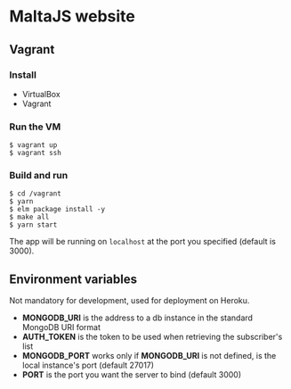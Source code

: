 # MaltaJS website


## Vagrant

### Install

* VirtualBox
* Vagrant

### Run the VM

```
$ vagrant up
$ vagrant ssh
```

### Build and run

```
$ cd /vagrant
$ yarn
$ elm package install -y
$ make all
$ yarn start
```

The app will be running on `localhost` at the port you specified (default is 3000).

## Environment variables

Not mandatory for development, used for deployment on Heroku.

* **MONGODB_URI** is the address to a db instance in the standard MongoDB URI format
* **AUTH_TOKEN** is the token to be used when retrieving the subscriber's list
* **MONGODB_PORT** works only if **MONGODB_URI** is not defined, is the local instance's port (default 27017)
* **PORT** is the port you want the server to bind (default 3000)

